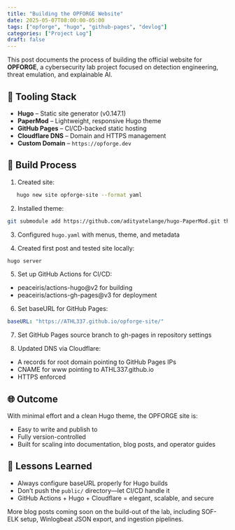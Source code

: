 ```yaml
---
title: "Building the OPFORGE Website"
date: 2025-05-07T08:00:00-05:00
tags: ["opforge", "hugo", "github-pages", "devlog"]
categories: ["Project Log"]
draft: false
---
```


This post documents the process of building the official website for **OPFORGE**, a cybersecurity lab project focused on detection engineering, threat emulation, and explainable AI.

## 🔧 Tooling Stack

- **Hugo** – Static site generator (v0.147.1)
- **PaperMod** – Lightweight, responsive Hugo theme
- **GitHub Pages** – CI/CD-backed static hosting
- **Cloudflare DNS** – Domain and HTTPS management
- **Custom Domain** – `https://opforge.dev`

## 🧱 Build Process

1. Created site:
```bash
   hugo new site opforge-site --format yaml
```

2. Installed theme:

```bash 
git submodule add https://github.com/adityatelange/hugo-PaperMod.git themes/PaperMod
```

3. Configured `hugo.yaml` with menus, theme, and metadata

4. Created first post and tested site locally:
```bash 
hugo server
```

5. Set up GitHub Actions for CI/CD:
- peaceiris/actions-hugo@v2 for building
- peaceiris/actions-gh-pages@v3 for deployment

6. Set baseURL for GitHub Pages:
```yaml 
baseURL: "https://ATHL337.github.io/opforge-site/"
```
7. Set GitHub Pages source branch to gh-pages in repository settings

8. Updated DNS via Cloudflare:
- A records for root domain pointing to GitHub Pages IPs
- CNAME for www pointing to ATHL337.github.io
- HTTPS enforced

## 🌐 Outcome
With minimal effort and a clean Hugo theme, the OPFORGE site is:
- Easy to write and publish to
- Fully version-controlled
- Built for scaling into documentation, blog posts, and operator guides

## 🧠 Lessons Learned
- Always configure baseURL properly for Hugo builds
- Don’t push the `public/` directory—let CI/CD handle it
- GitHub Actions + Hugo + Cloudflare = elegant, scalable, and secure

More blog posts coming soon on the build-out of the lab, including SOF-ELK setup, Winlogbeat JSON export, and ingestion pipelines.
